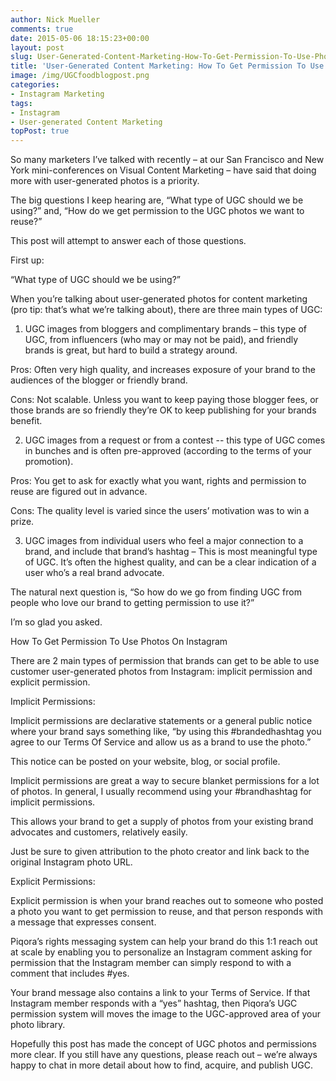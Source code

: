 ```yaml
---
author: Nick Mueller
comments: true
date: 2015-05-06 18:15:23+00:00
layout: post
slug: User-Generated-Content-Marketing-How-To-Get-Permission-To-Use-Photos-On-Instagram
title: 'User-Generated Content Marketing: How To Get Permission To Use Photos On Instagram'
image: /img/UGCfoodblogpost.png
categories: 
- Instagram Marketing
tags:
- Instagram
- User-generated Content Marketing
topPost: true
---
```


So many marketers I’ve talked with recently – at our San Francisco and New York mini-conferences on Visual Content Marketing – have said that doing more with user-generated photos is a priority. 

The big questions I keep hearing are, “What type of UGC should we be using?” and, “How do we get permission to the UGC photos we want to reuse?”

This post will attempt to answer each of those questions.

First up:

“What type of UGC should we be using?”

When you’re talking about user-generated photos for content marketing (pro tip: that’s what we’re talking about), there are three main types of UGC:

1. UGC images from bloggers and complimentary brands – this type of UGC, from influencers (who may or may not be paid), and friendly brands is great, but hard to build a strategy around.

Pros: Often very high quality, and increases exposure of your brand to the audiences of the blogger or friendly brand. 

Cons: Not scalable. Unless you want to keep paying those blogger fees, or those brands are so friendly they’re OK to keep publishing for your brands benefit.

2. UGC images from a request or from a contest -- this type of UGC comes in bunches and is often pre-approved (according to the terms of your promotion).

Pros: You get to ask for exactly what you want, rights and permission to reuse are figured out in advance.

Cons: The quality level is varied since the users’ motivation was to win a prize.

3. UGC images from individual users who feel a major connection to a brand, and include that brand’s hashtag – This is most meaningful type of UGC. It’s often the highest quality, and can be a clear indication of a user who’s a real brand advocate.

The natural next question is, “So how do we go from finding UGC from people who love our brand to getting permission to use it?”

I’m so glad you asked.

How To Get Permission To Use Photos On Instagram

There are 2 main types of permission that brands can get to be able to use customer user-generated photos from Instagram: implicit permission and explicit permission.

Implicit Permissions:

Implicit permissions are declarative statements or a general public notice where your brand says something like, “by using this #brandedhashtag you agree to our Terms Of Service and allow us as a brand to use the photo.” 

This notice can be posted on your website, blog, or social profile.

Implicit permissions are great a way to secure blanket permissions for a lot of photos. In general, I usually recommend using your #brandhashtag for implicit permissions.

This allows your brand to get a supply of photos from your existing brand advocates and customers, relatively easily. 

Just be sure to given attribution to the photo creator and link back to the original Instagram photo URL.

Explicit Permissions:

Explicit permission is when your brand reaches out to someone who posted a photo you want to get permission to reuse, and that person responds with a message that expresses consent.

Piqora’s rights messaging system can help your brand do this 1:1 reach out at scale by enabling you to personalize an Instagram comment asking for permission that the Instagram member can simply respond to with a comment that includes #yes<brand>. 

Your brand message also contains a link to your Terms of Service. If that Instagram member responds with a “yes<brand>” hashtag, then Piqora’s UGC permission system will moves the image to the UGC-approved area of your photo library.

Hopefully this post has made the concept of UGC photos and permissions more clear. If you still have any questions, please reach out – we’re always happy to chat in more detail about how to find, acquire, and publish UGC.
